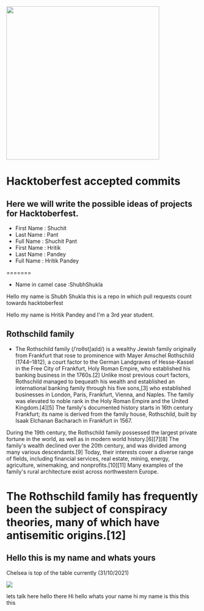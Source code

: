 
<img src="https://media.giphy.com/media/vFKqnCdLPNOKc/giphy.gif" width="400" height="400" />

# Hacktoberfest accepted commits

## Here we will write the possible ideas of projects for Hacktoberfest.

- First Name : Shuchit
- Last Name : Pant
- Full Name : Shuchit Pant
- First Name : Hritik
- Last Name : Pandey
- Full Name : Hritik Pandey

=======
- Name in camel case :ShubhShukla

Hello my name is Shubh Shukla this is a repo in which pull requests count towards hacktoberfest 

Hello my name is Hritik Pandey and I'm a 3rd year student.

## Rothschild family

- The Rothschild family (/ˈrɒθstʃaɪld/) is a wealthy Jewish family originally from Frankfurt that rose to prominence with Mayer Amschel Rothschild (1744–1812), a court factor to the German Landgraves of Hesse-Kassel in the Free City of Frankfurt, Holy Roman Empire, who established his banking business in the 1760s.[2] Unlike most previous court factors, Rothschild managed to bequeath his wealth and established an international banking family through his five sons,[3] who established businesses in London, Paris, Frankfurt, Vienna, and Naples. The family was elevated to noble rank in the Holy Roman Empire and the United Kingdom.[4][5] The family's documented history starts in 16th century Frankfurt; its name is derived from the family house, Rothschild, built by Isaak Elchanan Bacharach in Frankfurt in 1567.

During the 19th century, the Rothschild family possessed the largest private fortune in the world, as well as in modern world history.[6][7][8] The family's wealth declined over the 20th century, and was divided among many various descendants.[9] Today, their interests cover a diverse range of fields, including financial services, real estate, mining, energy, agriculture, winemaking, and nonprofits.[10][11] Many examples of the family's rural architecture exist across northwestern Europe.

The Rothschild family has frequently been the subject of conspiracy theories, many of which have antisemitic origins.[12]
=======

## Hello this is my name and whats yours 
Chelsea is top of the table currently (31/10/2021)


<img src="https://c.tenor.com/2HjTnSwo_RoAAAAC/heiitse-cfc.gif" />


lets talk here 
hello there
Hi 
hello whats your name 
 hi my name is this this this 



